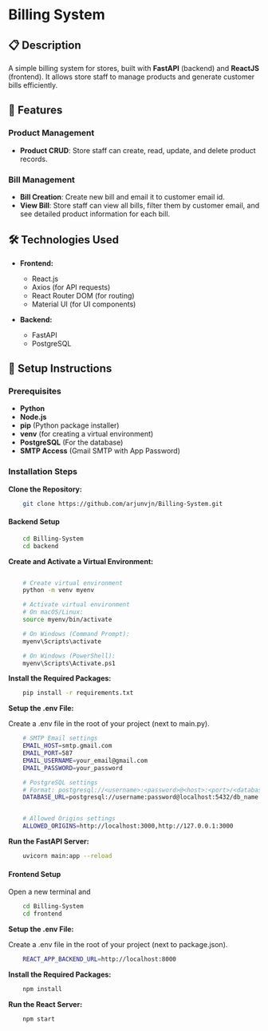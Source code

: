 # Billing System



## 📋 Description

A simple billing system for stores, built with **FastAPI** (backend) and **ReactJS** (frontend). It allows store staff to manage products and generate customer bills efficiently.


## 🚀 Features

### Product Management
- **Product CRUD**: Store staff can create, read, update, and delete product records.

### Bill Management
- **Bill Creation**: Create new bill and email it to customer email id.
- **View Bill**: Store staff can view all bills, filter them by customer email, and see detailed product information for each bill.

## 🛠️ Technologies Used

- **Frontend:**
  - React.js
  - Axios (for API requests)
  - React Router DOM (for routing)
  - Material UI (for UI components)

- **Backend:**
  - FastAPI
  - PostgreSQL



## 🔧 Setup Instructions

### Prerequisites
- **Python**
- **Node.js**
- **pip** (Python package installer)
- **venv** (for creating a virtual environment)
- **PostgreSQL** (For the database)
- **SMTP Access** (Gmail SMTP with App Password)


### Installation Steps

**Clone the Repository:**

```bash
    git clone https://github.com/arjunvjn/Billing-System.git
```

 #### Backend Setup

```bash
    cd Billing-System
    cd backend
```
 **Create and Activate a Virtual Environment:**

```bash

    # Create virtual environment
    python -m venv myenv

    # Activate virtual environment
    # On macOS/Linux:
    source myenv/bin/activate

    # On Windows (Command Prompt):
    myenv\Scripts\activate

    # On Windows (PowerShell):
    myenv\Scripts\Activate.ps1
```

 **Install the Required Packages:**

```bash
    pip install -r requirements.txt
```

 **Setup the .env File:**

Create a .env file in the root of your project (next to main.py).

```bash
    # SMTP Email settings
    EMAIL_HOST=smtp.gmail.com
    EMAIL_PORT=587
    EMAIL_USERNAME=your_email@gmail.com
    EMAIL_PASSWORD=your_password

    # PostgreSQL settings
    # Format: postgresql://<username>:<password>@<host>:<port>/<database_name>
    DATABASE_URL=postgresql://username:password@localhost:5432/db_name


    # Allowed Origins settings
    ALLOWED_ORIGINS=http://localhost:3000,http://127.0.0.1:3000
```


 **Run the FastAPI Server:**

```bash
    uvicorn main:app --reload
```
 #### Frontend Setup

 Open a new terminal and 
```bash
    cd Billing-System
    cd frontend
 ```
**Setup the .env File:**

Create a .env file in the root of your project (next to package.json).

```bash
    REACT_APP_BACKEND_URL=http://localhost:8000
```

**Install the Required Packages:**
```bash
    npm install
```
**Run the React Server:**

```bash
    npm start
```

